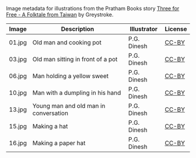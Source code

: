 Image metadata for illustrations from the Pratham Books story [Three for Free - A Folktale from Taiwan](https://storyweaver.org.in/stories/664-three-for-free-a-folktale-from-taiwan) by Greystroke.

Image | Description | Illustrator | License
----- | ----------- | ----------- | -------
01.jpg | Old man and cooking pot | P.G. Dinesh | [CC-BY](https://creativecommons.org/licenses/by/4.0/)
03.jpg | Old man sitting in front of a pot | P.G. Dinesh | [CC-BY](https://creativecommons.org/licenses/by/4.0/)
06.jpg | Man holding a yellow sweet | P.G. Dinesh | [CC-BY](https://creativecommons.org/licenses/by/4.0/)
10.jpg | Man with a dumpling in his hand | P.G. Dinesh | [CC-BY](https://creativecommons.org/licenses/by/4.0/)
13.jpg | Young man and old man in conversation  | P.G. Dinesh | [CC-BY](https://creativecommons.org/licenses/by/4.0/)
15.jpg | Making a hat  | P.G. Dinesh | [CC-BY](https://creativecommons.org/licenses/by/4.0/)
16.jpg | Making a paper hat  | P.G. Dinesh | [CC-BY](https://creativecommons.org/licenses/by/4.0/)